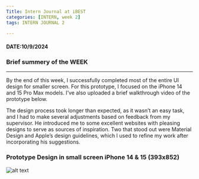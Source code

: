 ```yaml
---
Title: Intern Journal at iBEST
categories: [INTERN, week 2]
tags: INTERN JOURNAL 2

---
```

#### DATE:10/9/2024

### Brief summery of the WEEK

---
By the end of this week, I successfully completed most of the entire UI design for smaller screen. For this prototype, I focused on the iPhone 14 and 15 Pro Max models. I’ve also uploaded a brief walkthrough video of the prototype below.

The design process took longer than expected, as it wasn’t an easy task, and I had to make several adjustments based on feedback from my supervisor. He introduced me to some excellent websites with pleasing designs to serve as sources of inspiration. Two that stood out were Material Design and Apple’s design guidelines, which I used to refine my work after incorporating his suggestions.

### Prototype Design in small screen iPhone 14 & 15 (393x852)

![alt text](<../Image/intern/mobile prototype gif.gif>)


